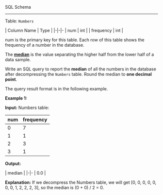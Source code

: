 ﻿
SQL Schema

----------

Table:  `Numbers`


| Column Name | Type |
|-|-|-
| num         | int  |
| frequency   | int  |

num is the primary key for this table.
Each row of this table shows the frequency of a number in the database.

The  [**median**](https://en.wikipedia.org/wiki/Median)  is the value separating the higher half from the lower half of a data sample.

Write an SQL query to report the  **median**  of all the numbers in the database after decompressing the  `Numbers`  table. Round the median to  **one decimal point**.

The query result format is in the following example.

**Example 1:**

**Input:** 
Numbers table:

| num | frequency |
|-|-
| 0   | 7         |
| 1   | 1         |
| 2   | 3         |
| 3   | 1         |

**Output:** 

| median |
|-|-
| 0.0    |

**Explanation:** 
If we decompress the Numbers table, we will get [0, 0, 0, 0, 0, 0, 0, 1, 2, 2, 2, 3], so the median is (0 + 0) / 2 = 0.
